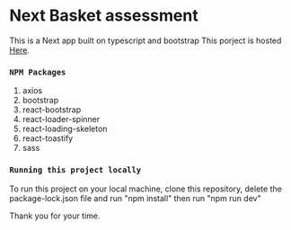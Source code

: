 # Next Basket assessment

This is a Next app built on typescript and bootstrap
This porject is hosted [Here](https://next-basket-two.vercel.app/).

### `NPM Packages`

1. axios
2. bootstrap
3. react-bootstrap
4. react-loader-spinner
5. react-loading-skeleton
6. react-toastify
7. sass

### `Running this project locally`

To run this project on your local machine, clone this repository, delete the package-lock.json file and run "npm install"
then run "npm run dev"

Thank you for your time.
